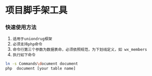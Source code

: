# 项目脚手架工具





### 快速使用方法
1. `适用于uniondrug框架`
1. `必须支持php命令`
1. `命令行第三个参数为数据表命，必须依照规范，为下划线定义，如 wx_members`
1. `执行如下命令`

```bash
ln -s Commands\document document
php  document [your table name]
```
